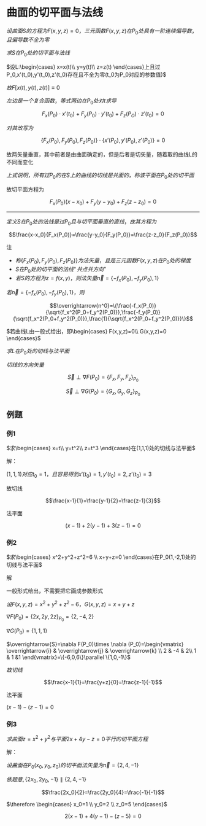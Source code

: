 # 曲面的切平面与法线

$设曲面S的方程为F(x,y,z)=0，三元函数F(x,y,z)在P_0处具有一阶连续偏导数，且偏导数不全为零$

$求S在P_0处的切平面与法线$

$设L:\begin{cases}
x=x(t)\\
y=y(t)\\
z=z(t)
\end{cases}上且过P_0,x'(t_0),y'(t_0),z'(t_0)存在且不全为零(t_0为P_0对应的参数值)$

$故F[x(t),y(t),z(t)]\equiv0$

$左边是一个复合函数，等式两边在P_0处对t求导$

$$F_x(P_0)\cdot x'(t_0)+F_y(P_0)\cdot y'(t_0)+F_z(P_O)\cdot z'(t_0)=0$$

$对其改写为$

$$\{F_x(P_0),F_y(P_0),F_z(P_0)\}\cdot\{x'(P_0),y'(P_0),z'(P_0)\}=0$$

故两矢量垂直，其中前者是由曲面确定的，但是后者是切矢量，随着取的曲线L的不同而变化

$上式说明，所有过P_0的在S上的曲线的切线是共面的，称该平面在P_0处的切平面$

故切平面方程为

$$F_x(P_0)(x-x_0)+F_y(y-y_0)+F_z(z-z_0)=0$$

---

$定义S在P_0处的法线是过P_0且与切平面垂直的直线，故其方程为$

$$\frac{x-x_0}{F_x(P_0)}=\frac{y-y_0}{F_y(P_0)}=\frac{z-z_0}{F_z(P_0)}$$

注

- $称\{F_x(P_0),F_y(P_0),F_z(P_0)\}为法矢量，且是三元函数F(x,y,z)在P_0处的梯度$
- $S在P_0处的切平面的法线“共点共方向”$
- $若S的方程为z=f(x,y)，则法矢量\overrightarrow{n}=\{-f_x(P_0),-f_y(P_0),1\}$

$若\overrightarrow{n}=\{-f_x(P_0),-f_y(P_0),1\}，则$

$$\overrightarrow{n^0}=\{\frac{-f_x(P_0)}{\sqrt{f_x^2(P_0+f_y^2(P_0)}},\frac{-f_y(P_0)}{\sqrt{f_x^2(P_0+f_y^2(P_0)}},\frac{1}{\sqrt{f_x^2(P_0+f_y^2(P_0)}}\}$$

$若曲线L由一般式给出，即\begin{cases}
F(x,y,z)=0\\
G(x,y,z)=0
\end{cases}$

$求L在P_0处的切线与法平面$

$切线的方向矢量$

$$\overrightarrow{S}\perp \nabla F(P_0)=\{F_x,F_y,F_z\}_{P_0}$$

$$\overrightarrow{S}\perp \nabla G(P_0)=\{G_x,G_y,G_z\}_{P_0}$$

## 例题

### 例1

$求\begin{cases}
x=t\\
y=t^2\\
z=t^3
\end{cases}在(1,1,1)处的切线与法平面$

解：

$(1,1,1)对应t_0=1，且容易得到x'(t_0)=1,y'(t_0)=2,z'(t_0)=3$

故切线

$$\frac{x-1}{1}=\frac{y-1}{2}=\frac{z-1}{3}$$

法平面

$$(x-1)+2(y-1)+3(z-1)=0$$

### 例2

$求\begin{cases}
x^2+y^2+z^2=6 \\
x+y+z=0
\end{cases}在P_0(1,-2,1)处的切线与法平面$

解

一般形式给出，不需要把它画成参数形式

$设F(x,y,z)=x^2+y^2+z^2-6，G(x,y,z)=x+y+z$

$\nabla F(P_0)=\{2x,2y,2z\}_{P_0}=\{2,-4,2\}$

$\nabla G(P_0)=\{1,1,1\}$

$\overrightarrow{S}=\nabla F(P_0)\times \nabla (P_0)=\begin{vmatrix}
\overrightarrow{i} & \overrightarrow{j} & \overrightarrow{k} \\
2 & -4 & 2\\
1 & 1 &1
\end{vmatrix}=\{-6,0,6\}\parallel \{1,0,-1\}$

$故切线$

$$\frac{x-1}{1}=\frac{y+z}{0}=\frac{z-1}{-1}$$

法平面

$(x-1)-(z-1)=0$

### 例3

$求曲面z=x^2+y^2与平面2x+4y-z=0平行的切平面方程$

解：

$设曲面在P_0(x_0,y_0,z_0)的切平面法矢量为\overrightarrow{n}=\{2,4,-1\}$

$依题意,\{2x_0,2y_0,-1\}\parallel \{2,4,-1\}$

$$\frac{2x_0}{2}=\frac{2y_0}{4}=\frac{-1}{-1}$$

$\therefore \begin{cases}
x_0=1 \\
y_0=2 \\
z_0=5
\end{cases}$


$$2(x-1)+4(y-1)-(z-5)=0$$

